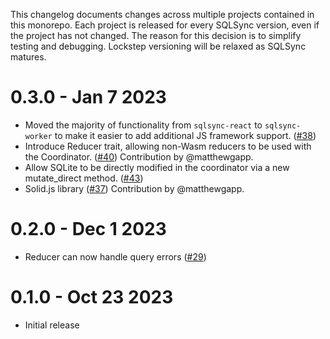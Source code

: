 This changelog documents changes across multiple projects contained in this monorepo. Each project is released for every SQLSync version, even if the project has not changed. The reason for this decision is to simplify testing and debugging. Lockstep versioning will be relaxed as SQLSync matures.

# 0.3.0 - Jan 7 2023

- Moved the majority of functionality from `sqlsync-react` to `sqlsync-worker` to make it easier to add additional JS framework support. ([#38])
- Introduce Reducer trait, allowing non-Wasm reducers to be used with the Coordinator. ([#40]) Contribution by @matthewgapp.
- Allow SQLite to be directly modified in the coordinator via a new mutate_direct method. ([#43])
- Solid.js library ([#37]) Contribution by @matthewgapp.

# 0.2.0 - Dec 1 2023

- Reducer can now handle query errors ([#29])

# 0.1.0 - Oct 23 2023

- Initial release

[#29]: https://github.com/orbitinghail/sqlsync/pull/29
[#38]: https://github.com/orbitinghail/sqlsync/pull/38
[#40]: https://github.com/orbitinghail/sqlsync/pull/40
[#43]: https://github.com/orbitinghail/sqlsync/pull/43
[#37]: https://github.com/orbitinghail/sqlsync/pull/37
